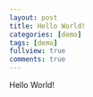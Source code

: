 ```yaml
---
layout: post
title: Hello World!
categories: [demo]
tags: [demo]
fullview: true
comments: true
---
```


Hello World!
